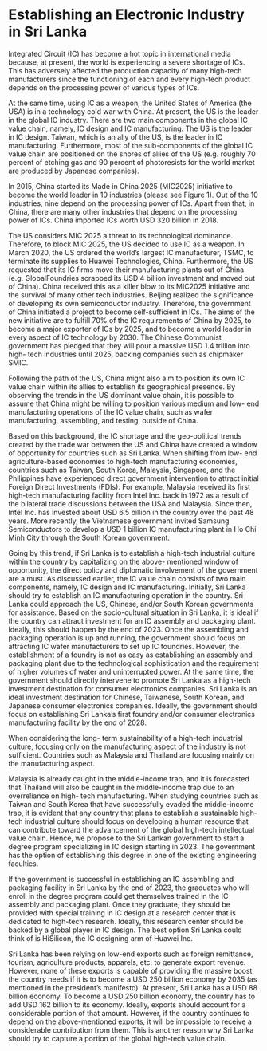 # Establishing an Electronic Industry in Sri Lanka

Integrated Circuit (IC) has
become a hot topic in international
media because, at present, the
world is experiencing a severe
shortage of ICs. This has adversely
affected the production capacity of
many high-tech manufacturers since
the functioning of each and every
high-tech product depends on the
processing power of various types
of ICs.

At the same time, using IC as a
weapon, the United States of America
(the USA) is in a technology cold war
with China. At present, the US is
the leader in the global IC industry.
There are two main components in
the global IC value chain, namely, IC
design and IC manufacturing. The
US is the leader in IC design. Taiwan,
which is an ally of the US, is the leader
in IC manufacturing. Furthermore,
most of the sub-components of the
global IC value chain are positioned
on the shores of allies of the US (e.g.
roughly 70 percent of etching gas
and 90 percent of photoresists for
the world market are produced by
Japanese companies).

In 2015, China started its Made
in China 2025 (MIC2025) initiative
to become the world leader in 10
industries (please see Figure 1). Out
of the 10 industries, nine depend on
the processing power of ICs. Apart
from that, in China, there are many
other industries that depend on
the processing power of ICs. China
imported ICs worth USD 320 billion
in 2018.

The US considers MIC 2025
a threat to its technological
dominance. Therefore, to block
MIC 2025, the US decided to use
IC as a weapon. In March 2020, the
US ordered the world’s largest IC
manufacturer, TSMC, to terminate
its supplies to Huawei Technologies,
China.
Furthermore,
the
US
requested that its IC firms move their
manufacturing plants out of China
(e.g. GlobalFoundries scrapped its
USD 4 billion investment and moved
out of China). China received this as
a killer blow to its MIC2025 initiative
and the survival of many other
tech industries. Beijing realized the
significance of developing its own
semiconductor industry. Therefore,
the government of China initiated a
project to become self-sufficient in
ICs. The aims of the new initiative are
to fulfill 70% of the IC requirements
of China by 2025, to become a
major exporter of ICs by 2025, and
to become a world leader in every
aspect of IC technology by 2030.
The Chinese Communist government
has pledged that they will pour a
massive USD 1.4 trillion into high-
tech industries until 2025, backing
companies such as chipmaker SMIC.

Following the path of the US,
China might also aim to position its
own IC value chain within its allies to
establish its geographical presence.
By observing the trends in the US
dominant value chain, it is possible
to assume that China might be willing
to position various medium and low-
end manufacturing operations of
the IC value chain, such as wafer
manufacturing, assembling, and
testing, outside of China.

Based on this background, the IC
shortage and the geo-political trends
created by the trade war between the
US and China have created a window
of opportunity for countries such as
Sri Lanka. When shifting from low-
end agriculture-based economies to
high-tech manufacturing economies,
countries such as Taiwan, South
Korea, Malaysia, Singapore, and
the Philippines have experienced
direct
government
intervention
to attract initial Foreign Direct
Investments (FDIs). For example,
Malaysia received its first high-tech
manufacturing facility from Intel
Inc. back in 1972 as a result of the
bilateral trade discussions between
the USA and Malaysia. Since then,
Intel Inc. has invested about USD 6.5
billion in the country over the past 48
years. More recently, the Vietnamese
government
invited
Samsung
Semiconductors to develop a USD
1 billion IC manufacturing plant in
Ho Chi Minh City through the South
Korean government.

Going by this trend, if Sri
Lanka is to establish a high-tech
industrial culture within the country
by capitalizing on the above-
mentioned window of opportunity,
the direct policy and diplomatic
involvement of the government are
a must. As discussed earlier, the
IC value chain consists of two main
components, namely, IC design
and IC manufacturing. Initially, Sri
Lanka should try to establish an
IC manufacturing operation in the
country. Sri Lanka could approach
the US, Chinese, and/or South Korean
governments for assistance. Based
on the socio-cultural situation in Sri
Lanka, it is ideal if the country can
attract investment for an IC assembly
and packaging plant. Ideally, this
should happen by the end of 2023.
Once the assembling and packaging
operation is up and running, the
government
should
focus
on
attracting IC wafer manufacturers
to set up IC foundries. However, the
establishment of a foundry is not as
easy as establishing an assembly
and packaging plant due to the
technological sophistication and
the requirement of higher volumes
of water and uninterrupted power.
At the same time, the government
should directly intervene to promote
Sri Lanka as a high-tech investment
destination for consumer electronics
companies. Sri Lanka is an ideal
investment destination for Chinese,
Taiwanese, South Korean, and
Japanese consumer electronics
companies. Ideally, the government
should focus on establishing
Sri Lanka’s first foundry and/or
consumer electronics manufacturing
facility by the end of 2028.

When considering the long-
term sustainability of a high-tech
industrial culture, focusing only
on the manufacturing aspect
of the industry is not sufficient.
Countries such as Malaysia and
Thailand are focusing mainly on the
manufacturing aspect.

Malaysia is already caught in
the middle-income trap, and it is
forecasted that Thailand will also
be caught in the middle-income
trap due to an overreliance on high-
tech manufacturing. When studying
countries such as Taiwan and
South Korea that have successfully
evaded the middle-income trap, it is
evident that any country that plans
to establish a sustainable high-tech
industrial culture should focus on
developing a human resource that can
contribute toward the advancement
of the global high-tech intellectual
value chain. Hence, we propose to
the Sri Lankan government to start
a degree program specializing in
IC design starting in 2023. The
government has the option of
establishing this degree in one of the
existing engineering faculties.

If the government is successful
in establishing an IC assembling and
packaging facility in Sri Lanka by
the end of 2023, the graduates who
will enroll in the degree program
could get themselves trained in the
IC assembly and packaging plant.
Once they graduate, they should
be provided with special training in
IC design at a research center that
is dedicated to high-tech research.
Ideally, this research center should
be backed by a global player in IC
design. The best option Sri Lanka
could think of is HiSilicon, the IC
designing arm of Huawei Inc.

Sri Lanka has been relying on
low-end exports such as foreign
remittance, tourism, agriculture
products, apparels, etc. to generate
export revenue. However, none of
these exports is capable of providing
the massive boost the country needs
if it is to become a USD 250 billion
economy by 2035 (as mentioned
in the president’s manifesto). At
present, Sri Lanka has a USD 88
billion economy. To become a USD
250 billion economy, the country
has to add USD 162 billion to its
economy. Ideally, exports should
account for a considerable portion
of that amount. However, if the
country continues to depend on the
above-mentioned exports, it will be
impossible to receive a considerable
contribution from them. This is
another reason why Sri Lanka should
try to capture a portion of the global
high-tech value chain.
